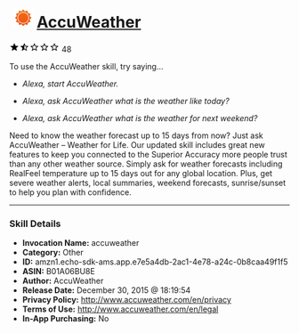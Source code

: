 # &nbsp;<img src="skill_icon" alt="AccuWeather icon" width="36"> [AccuWeather](http://alexa.amazon.com/#skills/amzn1.echo-sdk-ams.app.e7e5a4db-2ac1-4e78-a24c-0b8caa49f1f5)
![1.3 stars](../../images/ic_star_black_18dp_1x.png)![1.3 stars](../../images/ic_star_half_black_18dp_1x.png)![1.3 stars](../../images/ic_star_border_black_18dp_1x.png)![1.3 stars](../../images/ic_star_border_black_18dp_1x.png)![1.3 stars](../../images/ic_star_border_black_18dp_1x.png) 48

To use the AccuWeather skill, try saying...

* *Alexa, start AccuWeather.*

* *Alexa, ask AccuWeather what is the weather like today?*

* *Alexa, ask AccuWeather what is the weather for next weekend?*

Need to know the weather forecast up to 15 days from now? Just ask AccuWeather – Weather for Life. Our updated skill includes great new features to keep you connected to the Superior Accuracy more people trust than any other weather source. Simply ask for weather forecasts including RealFeel temperature up to 15 days out for any global location. Plus, get severe weather alerts, local summaries, weekend forecasts, sunrise/sunset to help you plan with confidence.

***

### Skill Details

* **Invocation Name:** accuweather
* **Category:** Other
* **ID:** amzn1.echo-sdk-ams.app.e7e5a4db-2ac1-4e78-a24c-0b8caa49f1f5
* **ASIN:** B01A06BU8E
* **Author:** AccuWeather
* **Release Date:** December 30, 2015 @ 18:19:54
* **Privacy Policy:** http://www.accuweather.com/en/privacy
* **Terms of Use:** http://www.accuweather.com/en/legal
* **In-App Purchasing:** No
